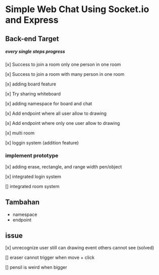 # Simple Web Chat Using Socket.io and Express

## Back-end Target

##### every single steps progress

[x] Success to join a room only one person in one room

[x] Success to join a room with many person in one room

[x] adding board feature

[x] Try sharing whiteboard

[x] adding namespace for board and chat

[x] Add endpoint where all user allow to drawing

[x] Add endpoint where only one user allow to drawing

[x] multi room

[x] loggin system (addition feature)

### implement prototype

[x] adding erase, rectangle, and range width pen/object

[x] integrated login system

[] integrated room system

## Tambahan

- namespace
- endpoint

## issue

[x] unrecognize user still can drawing event others cannot see (solved)

[] eraser cannot trigger when move + click

[] pensil is weird when bigger
